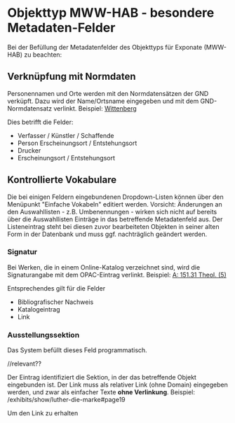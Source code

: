 # Objekttyp MWW-HAB - besondere Metadaten-Felder

Bei der Befüllung der Metadatenfelder des Objekttyps für Exponate (MWW-HAB) zu beachten:

## Verknüpfung mit Normdaten

Personennamen und Orte werden mit den Normdatensätzen der GND verküpft. Dazu wird der Name/Ortsname eingegeben und mit dem GND-Normdatensatz verlinkt.
Beispiel: [Wittenberg](http://d-nb.info/gnd/4066640-2)

Dies betrifft die Felder:
- Verfasser / Künstler / Schaffende 
- Person Erscheinungsort / Entstehungsort
- Drucker
- Erscheinungsort / Entstehungsort

## Kontrollierte Vokabulare

Die bei einigen Feldern eingebundenen Dropdown-Listen können über den Menüpunkt "Einfache Vokabeln" editiert werden. Vorsicht: Änderungen an den Auswahllisten - z.B. Umbenennungen - wirken sich nicht auf bereits über die Auswahllisten Einträge in das betreffende Metadatenfeld aus. Der Listeneintrag steht bei diesen zuvor bearbeiteten Objekten in seiner alten Form in der Datenbank und muss ggf. nachträglich geändert werden. 


### Signatur

Bei Werken, die in einem Online-Katalog verzeichnet sind, wird die Signaturangabe mit dem OPAC-Eintrag verlinkt.
Beispiel: [A: 151.31 Theol. (5)](https://opac.lbs-braunschweig.gbv.de/DB=2/SET=4/TTL=1/CMD?ACT=SRCHA&IKT=1016&SRT=YOP&TRM=ppn+151603960)

Entsprechendes gilt für die Felder
- Bibliografischer Nachweis
- Katalogeintrag
- Link

### Ausstellungssektion

Das System befüllt dieses Feld programmatisch.

//relevant??

Der Eintrag identifiziert die Sektion, in der das betreffende Objekt eingebunden ist. Der Link muss als relativer Link (ohne Domain) eingegeben werden, und zwar als einfacher Texte **ohne Verlinkung**. Beispiel: /exhibits/show/luther-die-marke#page19

Um den Link zu erhalten 




